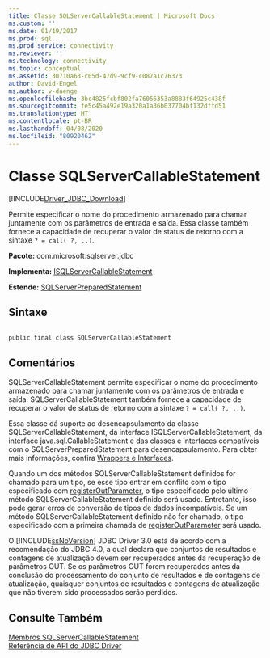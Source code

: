 ```yaml
---
title: Classe SQLServerCallableStatement | Microsoft Docs
ms.custom: ''
ms.date: 01/19/2017
ms.prod: sql
ms.prod_service: connectivity
ms.reviewer: ''
ms.technology: connectivity
ms.topic: conceptual
ms.assetid: 30710a63-c05d-47d9-9cf9-c087a1c76373
author: David-Engel
ms.author: v-daenge
ms.openlocfilehash: 3bc4825fcbf802fa76056353a8883f64925c438f
ms.sourcegitcommit: fe5c45a492e19a320a1a36b037704bf132dffd51
ms.translationtype: HT
ms.contentlocale: pt-BR
ms.lasthandoff: 04/08/2020
ms.locfileid: "80920462"
---
```

# <a name="sqlservercallablestatement-class"></a>Classe SQLServerCallableStatement
[!INCLUDE[Driver_JDBC_Download](../../../includes/driver_jdbc_download.md)]

  Permite especificar o nome do procedimento armazenado para chamar juntamente com os parâmetros de entrada e saída. Essa classe também fornece a capacidade de recuperar o valor de status de retorno com a sintaxe `? = call( ?, ..)`.  
  
 **Pacote:** com.microsoft.sqlserver.jdbc  
  
 **Implementa:** [ISQLServerCallableStatement](../../../connect/jdbc/reference/sqlservercallablestatement-class.md)  
  
 **Estende:** [SQLServerPreparedStatement](../../../connect/jdbc/reference/sqlserverpreparedstatement-class.md)  
  
## <a name="syntax"></a>Sintaxe  
  
```  
  
public final class SQLServerCallableStatement  
```  
  
## <a name="remarks"></a>Comentários  
 SQLServerCallableStatement permite especificar o nome do procedimento armazenado para chamar juntamente com os parâmetros de entrada e saída. SQLServerCallableStatement também fornece a capacidade de recuperar o valor de status de retorno com a sintaxe `? = call( ?, ..)`.  
  
 Essa classe dá suporte ao desencapsulamento da classe SQLServerCallableStatement, da interface ISQLServerCallableStatement, da interface java.sql.CallableStatement e das classes e interfaces compatíveis com o SQLServerPreparedStatement para desencapsulamento. Para obter mais informações, confira [Wrappers e Interfaces](../../../connect/jdbc/wrappers-and-interfaces.md).  
  
 Quando um dos métodos SQLServerCallableStatement definidos for chamado para um tipo, se esse tipo entrar em conflito com o tipo especificado com [registerOutParameter](../../../connect/jdbc/reference/registeroutparameter-method-sqlservercallablestatement.md), o tipo especificado pelo último método SQLServerCallableStatement definido será usado. Entretanto, isso pode gerar erros de conversão de tipos de dados incompatíveis. Se um método SQLServerCallableStatement definido não for chamado, o tipo especificado com a primeira chamada de [registerOutParameter](../../../connect/jdbc/reference/registeroutparameter-method-sqlservercallablestatement.md) será usado.  
  
 O [!INCLUDE[ssNoVersion](../../../includes/ssnoversion-md.md)] JDBC Driver 3.0 está de acordo com a recomendação do JDBC 4.0, a qual declara que conjuntos de resultados e contagens de atualização devem ser recuperados antes da recuperação de parâmetros OUT. Se os parâmetros OUT forem recuperados antes da conclusão do processamento do conjunto de resultados e de contagens de atualização, quaisquer conjuntos de resultados e contagens de atualização que não tiverem sido processados serão perdidos.  
  
## <a name="see-also"></a>Consulte Também  
 [Membros SQLServerCallableStatement](../../../connect/jdbc/reference/sqlservercallablestatement-members.md)   
 [Referência de API do JDBC Driver](../../../connect/jdbc/reference/jdbc-driver-api-reference.md)  
  
  
